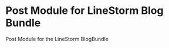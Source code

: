 Post Module for LineStorm Blog Bundle
========================================

Post Module for the LineStorm BlogBundle
